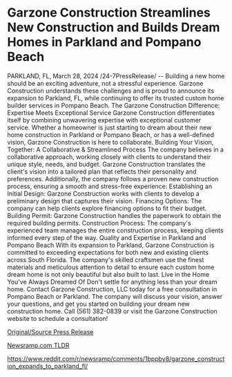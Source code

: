 # Garzone Construction Streamlines New Construction and Builds Dream Homes in Parkland and Pompano Beach

PARKLAND, FL, March 28, 2024 /24-7PressRelease/ -- Building a new home should be an exciting adventure, not a stressful experience. Garzone Construction understands these challenges and is proud to announce its expansion to Parkland, FL, while continuing to offer its trusted custom home builder services in Pompano Beach.  The Garzone Construction Difference: Expertise Meets Exceptional Service  Garzone Construction differentiates itself by combining unwavering expertise with exceptional customer service. Whether a homeowner is just starting to dream about their new home construction in Parkland or Pompano Beach, or has a well-defined vision, Garzone Construction is here to collaborate.  Building Your Vision, Together: A Collaborative & Streamlined Process  The company believes in a collaborative approach, working closely with clients to understand their unique style, needs, and budget. Garzone Construction translates the client's vision into a tailored plan that reflects their personality and preferences. Additionally, the company follows a proven new construction process, ensuring a smooth and stress-free experience:  Establishing an Initial Design: Garzone Construction works with clients to develop a preliminary design that captures their vision.  Financing Options: The company can help clients explore financing options to fit their budget. Building Permit: Garzone Construction handles the paperwork to obtain the required building permits. Construction Process: The company's experienced team manages the entire construction process, keeping clients informed every step of the way.  Quality and Expertise in Parkland and Pompano Beach  With its expansion to Parkland, Garzone Construction is committed to exceeding expectations for both new and existing clients across South Florida. The company's skilled craftsmen use the finest materials and meticulous attention to detail to ensure each custom home dream home is not only beautiful but also built to last.  Live in the Home You've Always Dreamed Of  Don't settle for anything less than your dream home. Contact Garzone Construction, LLC today for a free consultation in Pompano Beach or Parkland. The company will discuss your vision, answer your questions, and get you started on building your dream new construction home.  Call (561) 382-0839 or visit the Garzone Construction website to schedule a consultation! 

[Original/Source Press Release](https://www.24-7pressrelease.com/press-release/509609/garzone-construction-streamlines-new-construction-and-builds-dream-homes-in-parkland-and-pompano-beach)
                    

[Newsramp.com TLDR](None) 

https://www.reddit.com/r/newsramp/comments/1bppby8/garzone_construction_expands_to_parkland_fl/